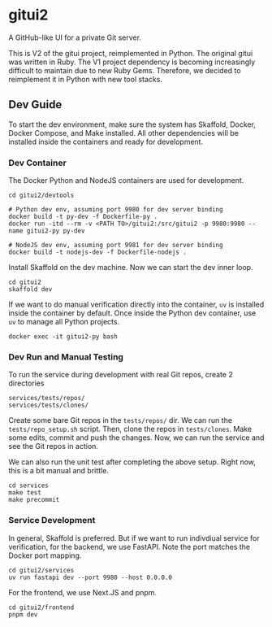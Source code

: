 # gitui2
A GitHub-like UI for a private Git server.

This is V2 of the gitui project, reimplemented in Python. The original gitui was written in Ruby. The V1 project dependency is becoming increasingly difficult to maintain due to new Ruby Gems. Therefore, we decided to reimplement it in Python with new tool stacks.

## Dev Guide
To start the dev environment, make sure the system has Skaffold, Docker, Docker Compose, and Make installed. All other dependencies will be installed inside the containers and ready for development.

### Dev Container
The Docker Python and NodeJS containers are used for development.

```
cd gitui2/devtools

# Python dev env, assuming port 9980 for dev server binding
docker build -t py-dev -f Dockerfile-py .
docker run -itd --rm -v <PATH TO>/gitui2:/src/gitui2 -p 9980:9980 --name gitui2-py py-dev

# NodeJS dev env, assuming port 9981 for dev server binding
docker build -t nodejs-dev -f Dockerfile-nodejs .
```

Install Skaffold on the dev machine. Now we can start the dev inner loop.

```
cd gitui2
skaffold dev
```

If we want to do manual verification directly into the container, `uv` is installed inside the container by default. Once inside the Python dev container, use `uv` to manage all Python projects.
```
docker exec -it gitui2-py bash
```

### Dev Run and Manual Testing
To run the service during development with real Git repos, create 2 directories

```
services/tests/repos/
services/tests/clones/
```

Create some bare Git repos in the `tests/repos/` dir. We can run the `tests/repo_setup.sh` script.
Then, clone the repos in `tests/clones`.
Make some edits, commit and push the changes.
Now, we can run the service and see the Git repos in action.

We can also run the unit test after completing the above setup. Right now, this is a bit manual
and brittle.

```
cd services
make test
make precommit
```

### Service Development
In general, Skaffold is preferred. But if we want to run indivdiual service for verification, for the backend, we use FastAPI. Note the port matches the Docker port mapping.

```
cd gitui2/services
uv run fastapi dev --port 9980 --host 0.0.0.0
```

For the frontend, we use Next.JS and pnpm.

```
cd gitui2/frontend
pnpm dev
```